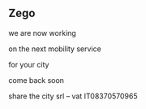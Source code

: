 ## Zego

we are now working

on the next mobility service

for your city

come back soon




share the city srl – vat IT08370570965
